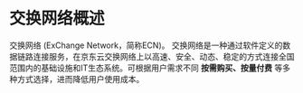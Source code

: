 # 交换网络概述

交换网络 (ExChange Network，简称ECN)。
交换网络是一种通过软件定义的数据链路连接服务，在京东云交换网络上以高速、安全、动态、稳定的方式连接全国范围内的基础设施和IT生态系统。可根据用户需求不同 **按需购买、按量付费** 等多种方式选择，进而降低用户使用成本。
